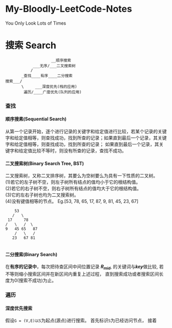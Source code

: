 # My-Bloodly-LeetCode-Notes
You Only Look Lots of Times

# 搜索 Search

```
                    __顺序搜索
            ___无序/___二叉搜索树
           /
       _查找____有序____二分搜索
搜索___/
       \     ___深度优先(栈的应用)
        遍历/____广度优先(队列的应用)   
```
### 查找
#### 顺序搜素(Sequential Search)
从第一个记录开始，逐个进行记录的关键字和给定值进行比较，若某个记录的关键字和给定值相等，则查找成功，找到所查的记录；如果直到最后一个记录，其关键字和给定值相等，则查找成功，找到所查的记录；
如果直到最后一个记录，其关键字和给定值比较不等时，则没有所查的记录，查找不成功。
#### 二叉搜索树(Binary Search Tree, BST)
二叉搜索树，又称二叉排序树，其要么为空树要么为具有一下性质的二叉树。
<br>(1)若它的左子树不空，则左子树所有结点的值均小于它的根结构值。
<br>(2)若它的右子树不空，则右子树所有结点的值均大于它的根结构值。
<br>(3)它的左右子树也均为二叉搜索树。
<br>(4)没有键值相等的节点。
Eg.[53, 78, 65, 17, 87, 9, 81, 45, 23, 67]
```
    53
   /   \
 17     78       
/   \   /  \
9   45 65   87
    /   \   / 
   23   67 81
           
```
#### 二分搜索(Binary Search)
在**有序的记录中**，每次把待查区间中间位置记录 ***R<sub>mid</sub>***, 的关键词与***key***做比较, 若不等则缩小搜索区间并在新区间内重复上述过程，
直到搜索成功或者搜索区间长度为0(搜索不成功)为止。

### 遍历
#### 深度优先搜索
假设`G = (V,E)以S`为起点(源点)进行搜索。
首先标识`S`为已经访问节点， 接着






